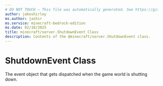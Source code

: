 ```yaml
---
# DO NOT TOUCH — This file was automatically generated. See https://github.com/mojang/minecraftapidocsgenerator to modify descriptions, examples, etc.
author: jakeshirley
ms.author: jashir
ms.service: minecraft-bedrock-edition
ms.date: 02/10/2025
title: minecraft/server.ShutdownEvent Class
description: Contents of the @minecraft/server.ShutdownEvent class.
---
```

# ShutdownEvent Class

The event object that gets dispatched when the game world is shutting down.
